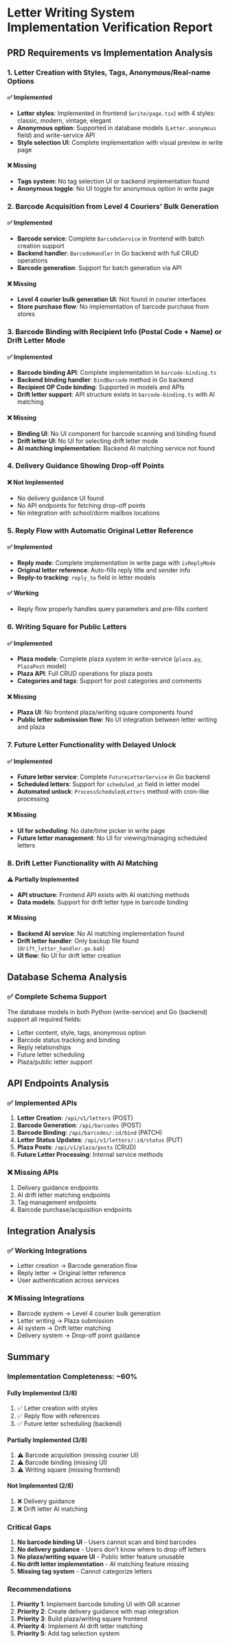 # Letter Writing System Implementation Verification Report

## PRD Requirements vs Implementation Analysis

### 1. Letter Creation with Styles, Tags, Anonymous/Real-name Options

#### ✅ Implemented
- **Letter styles**: Implemented in frontend (`write/page.tsx`) with 4 styles: classic, modern, vintage, elegant
- **Anonymous option**: Supported in database models (`Letter.anonymous` field) and write-service API
- **Style selection UI**: Complete implementation with visual preview in write page

#### ❌ Missing
- **Tags system**: No tag selection UI or backend implementation found
- **Anonymous toggle**: No UI toggle for anonymous option in write page

### 2. Barcode Acquisition from Level 4 Couriers' Bulk Generation

#### ✅ Implemented
- **Barcode service**: Complete `BarcodeService` in frontend with batch creation support
- **Backend handler**: `BarcodeHandler` in Go backend with full CRUD operations
- **Barcode generation**: Support for batch generation via API

#### ❌ Missing
- **Level 4 courier bulk generation UI**: Not found in courier interfaces
- **Store purchase flow**: No implementation of barcode purchase from stores

### 3. Barcode Binding with Recipient Info (Postal Code + Name) or Drift Letter Mode

#### ✅ Implemented
- **Barcode binding API**: Complete implementation in `barcode-binding.ts`
- **Backend binding handler**: `BindBarcode` method in Go backend
- **Recipient OP Code binding**: Supported in models and APIs
- **Drift letter support**: API structure exists in `barcode-binding.ts` with AI matching

#### ❌ Missing
- **Binding UI**: No UI component for barcode scanning and binding found
- **Drift letter UI**: No UI for selecting drift letter mode
- **AI matching implementation**: Backend AI matching service not found

### 4. Delivery Guidance Showing Drop-off Points

#### ❌ Not Implemented
- No delivery guidance UI found
- No API endpoints for fetching drop-off points
- No integration with school/dorm mailbox locations

### 5. Reply Flow with Automatic Original Letter Reference

#### ✅ Implemented
- **Reply mode**: Complete implementation in write page with `isReplyMode`
- **Original letter reference**: Auto-fills reply title and sender info
- **Reply-to tracking**: `reply_to` field in letter models

#### ✅ Working
- Reply flow properly handles query parameters and pre-fills content

### 6. Writing Square for Public Letters

#### ✅ Implemented
- **Plaza models**: Complete plaza system in write-service (`plaza.py`, `PlazaPost` model)
- **Plaza API**: Full CRUD operations for plaza posts
- **Categories and tags**: Support for post categories and comments

#### ❌ Missing
- **Plaza UI**: No frontend plaza/writing square components found
- **Public letter submission flow**: No UI integration between letter writing and plaza

### 7. Future Letter Functionality with Delayed Unlock

#### ✅ Implemented
- **Future letter service**: Complete `FutureLetterService` in Go backend
- **Scheduled letters**: Support for `scheduled_at` field in letter model
- **Automated unlock**: `ProcessScheduledLetters` method with cron-like processing

#### ❌ Missing
- **UI for scheduling**: No date/time picker in write page
- **Future letter management**: No UI for viewing/managing scheduled letters

### 8. Drift Letter Functionality with AI Matching

#### ⚠️ Partially Implemented
- **API structure**: Frontend API exists with AI matching methods
- **Data models**: Support for drift letter type in barcode binding

#### ❌ Missing
- **Backend AI service**: No AI matching implementation found
- **Drift letter handler**: Only backup file found (`drift_letter_handler.go.bak`)
- **UI flow**: No UI for drift letter creation

## Database Schema Analysis

### ✅ Complete Schema Support
The database models in both Python (write-service) and Go (backend) support all required fields:
- Letter content, style, tags, anonymous option
- Barcode status tracking and binding
- Reply relationships
- Future letter scheduling
- Plaza/public letter support

## API Endpoints Analysis

### ✅ Implemented APIs
1. **Letter Creation**: `/api/v1/letters` (POST)
2. **Barcode Generation**: `/api/barcodes` (POST)
3. **Barcode Binding**: `/api/barcodes/:id/bind` (PATCH)
4. **Letter Status Updates**: `/api/v1/letters/:id/status` (PUT)
5. **Plaza Posts**: `/api/v1/plaza/posts` (CRUD)
6. **Future Letter Processing**: Internal service methods

### ❌ Missing APIs
1. Delivery guidance endpoints
2. AI drift letter matching endpoints
3. Tag management endpoints
4. Barcode purchase/acquisition endpoints

## Integration Analysis

### ✅ Working Integrations
- Letter creation → Barcode generation flow
- Reply letter → Original letter reference
- User authentication across services

### ❌ Missing Integrations
- Barcode system → Level 4 courier bulk generation
- Letter writing → Plaza submission
- AI system → Drift letter matching
- Delivery system → Drop-off point guidance

## Summary

### Implementation Completeness: ~60%

#### Fully Implemented (3/8)
1. ✅ Letter creation with styles
2. ✅ Reply flow with references
3. ✅ Future letter scheduling (backend)

#### Partially Implemented (3/8)
1. ⚠️ Barcode acquisition (missing courier UI)
2. ⚠️ Barcode binding (missing UI)
3. ⚠️ Writing square (missing frontend)

#### Not Implemented (2/8)
1. ❌ Delivery guidance
2. ❌ Drift letter AI matching

### Critical Gaps
1. **No barcode binding UI** - Users cannot scan and bind barcodes
2. **No delivery guidance** - Users don't know where to drop off letters
3. **No plaza/writing square UI** - Public letter feature unusable
4. **No drift letter implementation** - AI matching feature missing
5. **Missing tag system** - Cannot categorize letters

### Recommendations
1. **Priority 1**: Implement barcode binding UI with QR scanner
2. **Priority 2**: Create delivery guidance with map integration
3. **Priority 3**: Build plaza/writing square frontend
4. **Priority 4**: Implement AI drift letter matching
5. **Priority 5**: Add tag selection system